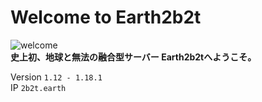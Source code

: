 # Welcome to Earth2b2t
![welcome](https://user-images.githubusercontent.com/80201746/157685498-73c0d7ec-387e-4168-ae22-b45bf8c0ecb9.png)  
**史上初、地球と無法の融合型サーバー Earth2b2tへようこそ。**

Version ```1.12 - 1.18.1```  
IP ```2b2t.earth```
